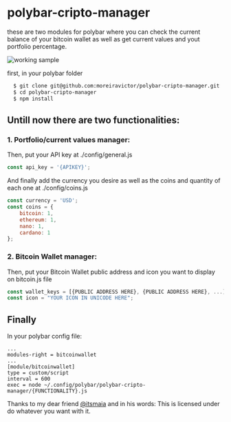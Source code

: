# polybar-cripto-manager

these are two modules for polybar where you can check the current balance of your bitcoin wallet as well as get current values and yout portfolio percentage. 

![working sample](https://i.imgur.com/szKKK9a.png)

first, in your polybar folder
```bash
  $ git clone git@github.com:moreiravictor/polybar-cripto-manager.git
  $ cd polybar-cripto-manager
  $ npm install
```

## Untill  now there are two functionalities:

### 1. Portfolio/current values manager:
Then, put your API key at ./config/general.js
```javascript
const api_key = '{APIKEY}';
```
And finally add the currency you desire as well as the coins and quantity of each one at ./config/coins.js
```javascript
const currency = 'USD';
const coins = {
    bitcoin: 1, 
    ethereum: 1,
    nano: 1, 
    cardano: 1
};
```


### 2. Bitcoin Wallet manager:   
Then, put your Bitcoin Wallet public address and icon you want to display on bitcoin.js file  
```javascript
const wallet_keys = [{PUBLIC ADDRESS HERE}, {PUBLIC ADDRESS HERE}, ...];
const icon = "YOUR ICON IN UNICODE HERE";
```

## Finally
In your polybar config file:
```
...
modules-right = bitcoinwallet
...
[module/bitcoinwallet]
type = custom/script
interval = 600
exec = node ~/.config/polybar/polybar-cripto-manager/{FUNCTIONALITY}.js
```
Thanks to my dear friend [@itsmaia](https://github.com/itsmaia) and in his words:
This is licensed under do whatever you want with it.
